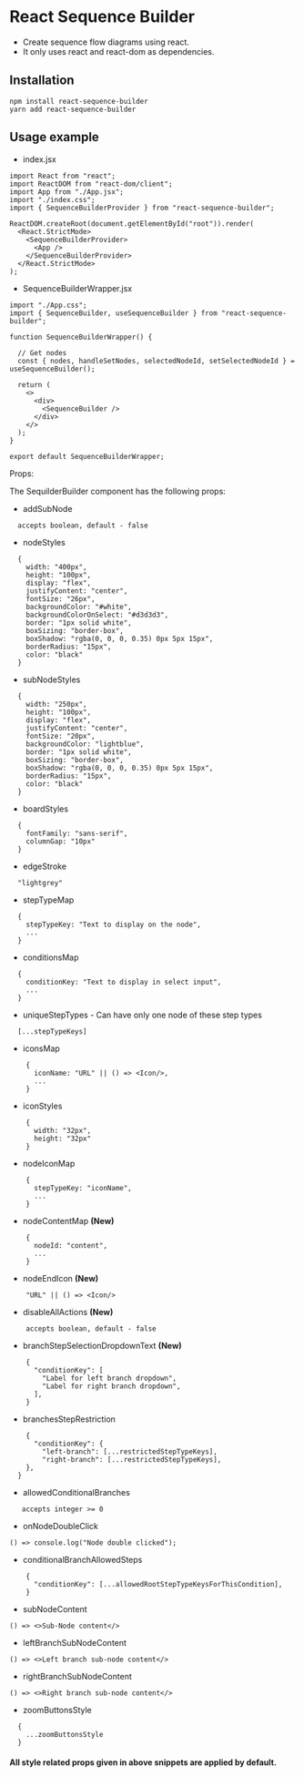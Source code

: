 # React Sequence Builder

- Create sequence flow diagrams using react.
- It only uses react and react-dom as dependencies.

## Installation

```
npm install react-sequence-builder
yarn add react-sequence-builder
```

## Usage example

- index.jsx

```
import React from "react";
import ReactDOM from "react-dom/client";
import App from "./App.jsx";
import "./index.css";
import { SequenceBuilderProvider } from "react-sequence-builder";

ReactDOM.createRoot(document.getElementById("root")).render(
  <React.StrictMode>
    <SequenceBuilderProvider>
      <App />
    </SequenceBuilderProvider>
  </React.StrictMode>
);
```

- SequenceBuilderWrapper.jsx

```
import "./App.css";
import { SequenceBuilder, useSequenceBuilder } from "react-sequence-builder";

function SequenceBuilderWrapper() {

  // Get nodes
  const { nodes, handleSetNodes, selectedNodeId, setSelectedNodeId } = useSequenceBuilder();

  return (
    <>
      <div>
        <SequenceBuilder />
      </div>
    </>
  );
}

export default SequenceBuilderWrapper;
```

Props:

The SequilderBuilder component has the following props:

- addSubNode

```
  accepts boolean, default - false
```

- nodeStyles

```
  {
    width: "400px",
    height: "100px",
    display: "flex",
    justifyContent: "center",
    fontSize: "26px",
    backgroundColor: "#white",
    backgroundColorOnSelect: "#d3d3d3",
    border: "1px solid white",
    boxSizing: "border-box",
    boxShadow: "rgba(0, 0, 0, 0.35) 0px 5px 15px",
    borderRadius: "15px",
    color: "black"
  }
```

- subNodeStyles

```
  {
    width: "250px",
    height: "100px",
    display: "flex",
    justifyContent: "center",
    fontSize: "20px",
    backgroundColor: "lightblue",
    border: "1px solid white",
    boxSizing: "border-box",
    boxShadow: "rgba(0, 0, 0, 0.35) 0px 5px 15px",
    borderRadius: "15px",
    color: "black"
  }
```

- boardStyles

```
  {
    fontFamily: "sans-serif",
    columnGap: "10px"
  }
```

- edgeStroke

```
  "lightgrey"
```

- stepTypeMap

```
  {
    stepTypeKey: "Text to display on the node",
    ...
  }
```

- conditionsMap

```
  {
    conditionKey: "Text to display in select input",
    ...
  }
```

- uniqueStepTypes - Can have only one node of these step types

```
  [...stepTypeKeys]
```

- iconsMap

```
    {
      iconName: "URL" || () => <Icon/>,
      ...
    }
```

- iconStyles

```
    {
      width: "32px",
      height: "32px"
    }
```

- nodeIconMap

```
    {
      stepTypeKey: "iconName",
      ...
    }
```

- nodeContentMap **(New)**

```
    {
      nodeId: "content",
      ...
    }
```

- nodeEndIcon **(New)**

```
    "URL" || () => <Icon/>
```

- disableAllActions **(New)**

```
    accepts boolean, default - false
```

- branchStepSelectionDropdownText **(New)**

```
    {
      "conditionKey": [
        "Label for left branch dropdown",
        "Label for right branch dropdown",
      ],
    }
```

- branchesStepRestriction

```
    {
      "conditionKey": {
        "left-branch": [...restrictedStepTypeKeys],
        "right-branch": [...restrictedStepTypeKeys],
    },
  }
```

- allowedConditionalBranches

```
   accepts integer >= 0
```

- onNodeDoubleClick

```
() => console.log("Node double clicked");
```

- conditionalBranchAllowedSteps

```
    {
      "conditionKey": [...allowedRootStepTypeKeysForThisCondition],
    }
```

- subNodeContent

```
() => <>Sub-Node content</>
```

- leftBranchSubNodeContent

```
() => <>Left branch sub-node content</>
```

- rightBranchSubNodeContent

```
() => <>Right branch sub-node content</>
```

- zoomButtonsStyle

```
  {
    ...zoomButtonsStyle
  }
```

#### All style related props given in above snippets are applied by default.
